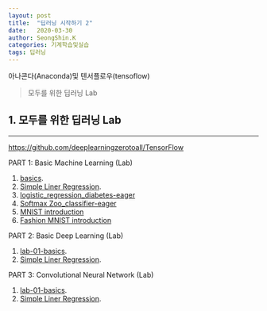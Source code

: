 ```yaml
---
layout: post
title:  "딥러닝 시작하기 2"
date:   2020-03-30
author: SeongShin.K
categories: 기계학습및실습
tags: 딥러닝
---
```



아나콘다(Anaconda)및 텐서플로우(tensoflow) 


> 모두를 위한 딥러닝 Lab 

 
## 1. 모두를 위한 딥러닝 Lab
---
https://github.com/deeplearningzerotoall/TensorFlow

PART 1: Basic Machine Learning (Lab)

1. [basics](https://github.com/deeplearningzerotoall/TensorFlow/blob/master/lab-01-basics.ipynb).
2. [Simple Liner Regression](https://github.com/deeplearningzerotoall/TensorFlow/blob/master/lab-02-1-Simple-Linear-Regression-eager.ipynb).
3. [logistic_regression_diabetes-eager](https://github.com/deeplearningzerotoall/TensorFlow/blob/master/lab-05-2-logistic_regression_diabetes-eager.ipynb)
4. [Softmax Zoo_classifier-eager](https://github.com/deeplearningzerotoall/TensorFlow/blob/master/lab-06-2-softmax_zoo_classifier-eager.ipynb)
5. [MNIST introduction](https://github.com/deeplearningzerotoall/TensorFlow/blob/master/lab-07-4-mnist_introduction.ipynb)
6. [Fashion MNIST introduction](https://github.com/deeplearningzerotoall/TensorFlow/blob/master/lab-07-5-fashion-mnist_introduction.ipynb)

PART 2: Basic Deep Learning (Lab)

1. [lab-01-basics](https://github.com/deeplearningzerotoall/TensorFlow/blob/master/lab-01-basics.ipynb).
2. [Simple Liner Regression](https://github.com/deeplearningzerotoall/TensorFlow/blob/master/lab-02-1-Simple-Linear-Regression-eager.ipynb).

PART 3: Convolutional Neural Network (Lab) 

1. [lab-01-basics](https://github.com/deeplearningzerotoall/TensorFlow/blob/master/lab-01-basics.ipynb).
2. [Simple Liner Regression](https://github.com/deeplearningzerotoall/TensorFlow/blob/master/lab-02-1-Simple-Linear-Regression-eager.ipynb).




  
